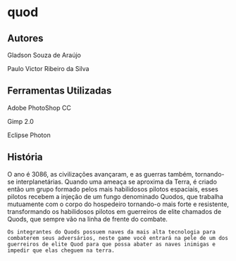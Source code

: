 # quod

## Autores
Gladson Souza de Araújo

Paulo Victor Ribeiro da Silva

## Ferramentas Utilizadas 
Adobe PhotoShop CC

Gimp 2.0

Eclipse Photon
## História

O ano é 3086, as civilizações avançaram, e as guerras também, tornando-se interplanetárias. Quando uma ameaça se aproxima da Terra, é criado então um grupo formado pelos mais habilidosos pilotos espaciais, esses pilotos recebem a injeção de um fungo denominado Quodos, que trabalha mutuamente com o corpo do hospedeiro tornando-o mais forte e resistente, transformando os habilidosos pilotos em guerreiros de elite chamados de Quods, que sempre vão na linha de frente do combate.

	Os integrantes do Quods possuem naves da mais alta tecnologia para combaterem seus adversários, neste game você entrará na pele de um dos guerreiros de elite Quod para que possa abater as naves inimigas e impedir que elas cheguem na terra.

